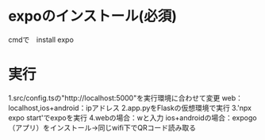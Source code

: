 # expoのインストール(必須)
cmdで　install expo

# 実行
1.src/config.tsの"http://localhost:5000"を実行環境に合わせて変更
  web：localhost,ios+android：ipアドレス
2.app.pyをFlaskの仮想環境で実行
3.'npx expo start'でexpoを実行
4.webの場合：wと入力
  ios+androidの場合：expogo（アプリ）をインストール→同じwifi下でQRコード読み取る